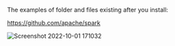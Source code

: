 The examples of folder and files existing after you install:

https://github.com/apache/spark

![Screenshot 2022-10-01 171032](https://user-images.githubusercontent.com/107629397/193404374-78e7e8e0-013c-4e24-a341-3d103e76c8d1.png)
